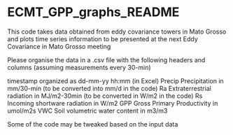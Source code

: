 # ECMT_GPP_graphs_README

This code takes data obtained from eddy covariance towers in Mato Grosso and plots time series information to be presented at the next
Eddy Covariance in Mato Grosso meeting

Please organise the data in a .csv file with the following headers and columns (assuming measurements every 30-min)

timestamp      organized as dd-mm-yy hh:mm (in Excel)
Precip         Precipitation in mm/30-min (to be converted into mm/d in the code)
Ra             Extraterrestrial radiation in MJ/m2-30min (to be converted in W/m2 in the code)
Rs             Incoming shortware radiation in W/m2
GPP            Gross Primary Productivity in umol/m2s
VWC            Soil volumetric water content in m3/m3

Some of the code may be tweaked based on the input data

